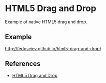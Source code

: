 # HTML5 Drag and Drop

Example of native HTML5 drag and drop.

## Example

http://fedosejev.github.io/html5-drag-and-drop/

## References

+ [HTML5 Drag and Drop](http://www.html5rocks.com/en/tutorials/dnd/basics/)
